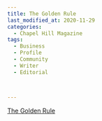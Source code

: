 ```yaml
---
title: The Golden Rule
last_modified_at: 2020-11-29
categories:
  - Chapel Hill Magazine
tags:
  - Business
  - Profile
  - Community
  - Writer
  - Editorial 



---
```


[The Golden Rule](https://issuu.com/shannonmedia/docs/chmdec16issuu/49)
